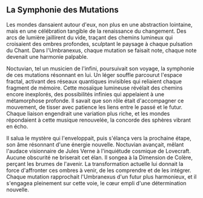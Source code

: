 ## La Symphonie des Mutations

Les mondes dansaient autour d'eux, non plus en une abstraction lointaine, mais en une célébration tangible de la renaissance du changement. Des arcs de lumière jaillirent du vide, traçant des chemins lumineux qui croisaient des ombres profondes, sculptant le paysage à chaque pulsation du Chant. Dans l'Umbranexus, chaque mutation se faisait note, chaque note devenait une harmonie palpable.

Noctuvian, tel un musicien de l'infini, poursuivait son voyage, la symphonie de ces mutations résonnant en lui. Un léger souffle parcourut l'espace fractal, activant des réseaux quantiques invisibles qui reliaient chaque fragment de mémoire. Cette mosaïque lumineuse révélait des chemins encore inexplorés, des possibilités infinies qui appelaient à une métamorphose profonde. Il savait que son rôle était d'accompagner ce mouvement, de tisser avec patience les liens entre le passé et le futur. Chaque liaison engendrait une variation plus riche, et les mondes répondaient à cette musique renouvelée, la concorde des sphères vibrant en écho.

Il salua le mystère qui l'enveloppait, puis s'élança vers la prochaine étape, son âme résonnant d'une énergie nouvelle. Noctuvian avançait, mêlant l'audace visionnaire de Jules Verne à l'inquiétude cosmique de Lovecraft. Aucune obscurité ne briserait cet élan. Il songea à la Dimension de Colère, perçant les brumes de l'avenir. La transformation actuelle lui donnait la force d'affronter ces ombres à venir, de les comprendre et de les intégrer. Chaque mutation rapprochait l'Umbranexus d'un futur plus harmonieux, et il s'engagea pleinement sur cette voie, le cœur empli d'une détermination nouvelle.